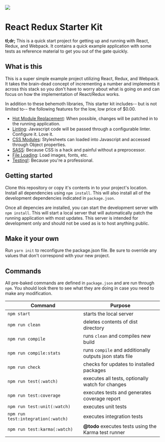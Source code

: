 ![](https://bitbucket.aliph.com/projects/TDT/repos/react-redux-kit/browse/src/static/favicon/apple-touch-icon-120x120.png?at=refs%2Fheads%2Fmaster&raw)

# React Redux Starter Kit

__tl;dr;__ This is a quick start project for getting up and running with React, Redux, and Webpack. It contains a quick example application with some tests as reference material to get you out of the gate quickly.

## What is this

This is a super simple example project utilizing React, Redux, and Webpack.
It takes the brain-dead concept of incrementing a number and implements it across
this stack so you don't have to worry about what is going on and can focus on
how the implementation of React/Redux works.

In addition to these behemoth libraries, This starter kit includes-- but is not limited to-- the following features for the low, low price of $0.00.

* [Hot Module Replacement](https://webpack.github.io/docs/hot-module-replacement.html): When possible, changes will be patched in to the running application.
* [Linting](http://eslint.org/): Javascript code will be passed through a configurable linter. Configure it. Love it.
* [CSS Modules](https://github.com/css-modules/css-modules): Stylesheets can loaded into Javascript and accessed through Object properties.
* [SASS](https://github.com/jtangelder/sass-loader): Because CSS is a hack and painful without a preprocessor.
* [File Loading](https://github.com/webpack/file-loader): Load images, fonts, etc.
* [Testing!](https://mochajs.org/): Because you're a professional.


## Getting started

Clone this repository or copy it's contents in to your project's location. Install all dependencies using `npm install`. 
This will also install all of the development dependencies indicated in `package.json`.

Once all depencies are installed, you can start the development server with `npm install`.
This will start a local server that will automatically patch the running application with most updates.
This server is intended for development only and should not be used as is to host anything public.

## Make it your own

Run `yarn init` to reconfigure the package.json file.
Be sure to override any values that don't correspond with your new project.

## Commands

All pre-baked commands are defined in `package.json` and are run through `npm`. You should look there to see what they are doing in case you need to make any modification.


| Command                            | Purpose                 |
|------------------------------------|-------------------------|
| `npm start`                        | starts the local server |
| `npm run clean`                    | deletes contents of dist directory |
| `npm run compile`                  | runs `clean` and compiles new build |
| `npm run compile:stats`            | runs `compile` and additionally outputs json stats file |
| `npm run check`                    | checks for updates to installed packages |
| `npm run test(:watch)`             | executes all tests, optionally watch for changes |
| `npm run test:coverage`            | executes tests and generates coverage report |
| `npm run test:unit(:watch)`        | executes unit tests |
| `npm run test:integration(:watch)` | executes integration tests |
| `npm run test:karma(:watch)`       | __@todo__ executes tests using the Karma test runner

